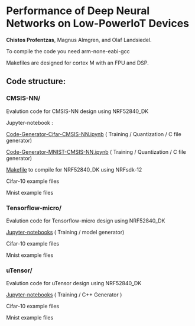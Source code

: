 # Performance of Deep Neural Networks on Low-PowerIoT Devices

<b>Chistos Profentzas</b>, Magnus Almgren, and Olaf Landsiedel.


To compile the code you need arm-none-eabi-gcc

Makefiles are designed for cortex M with an FPU and DSP. 

## Code structure:

### CMSIS-NN/
 Evalution code for CMSIS-NN design using NRF52840_DK
 
Jupyter-notebook : 

[Code-Generator-Cifar-CMSIS-NN.ipynb](./CMSIS-NN/Cifar-Models/Code-Generator-Cifar-CMSIS-NN.ipynb) ( Training / Quantization / C file generator)

[Code-Generator-MNIST-CMSIS-NN.ipynb](./CMSIS-NN/MNIST-Models/Code-Generator-MNIST-CMSIS-NN.ipynb) ( Training / Quantization / C file generator)

[Makefile](./CMSIS-NN/Cifar-Models/pca10056/blank/armgcc/Makefile) to compile for NRF52840_DK using NRFsdk-12

Cifar-10 example files
 
Mnist example files

 
### Tensorflow-micro/
 Evalution code for Tensorflow-micro design using NRF52840_DK

[Jupyter-notebooks](./Tensorflow-micro/CIFAR-Models/src/Generate-model.ipynb) ( Training / model generator) 

Cifar-10 example files
 
Mnist example files
 
 
 ### uTensor/
 Evalution code for uTensor design using NRF52840_DK


[Jupyter-notebooks](./uTensor/Cifar-Models/Generate-Cifar-for-Utensor-.ipynb) ( Training / C++ Generator ) 
 
Cifar-10 example files
 
Mnist example files
